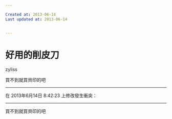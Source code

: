 ```yaml
---

Created at: 2013-06-14
Last updated at: 2013-06-14


---
```


# 好用的削皮刀


zyliss

買不到就買貝印的吧

* * *

在 2013年6月14日 8:42:23 上修改發生衝突：

* * *

買不到就買貝印的吧

